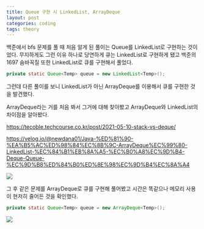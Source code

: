 ```yaml
---
title: Queue 구현 시 LinkedList, ArrayDeque
layout: post
categories: coding
tags: theory
---
```

백준에서 bfs 문제를 풀 때 처음 알게 된 풀이는 Queue를 LinkedList로 구현하는 것이었다. 무지하게도 그런 이유 하나로 당연하게 큐는 LinkedList로 구현하게 됐고 백준의 1697 숨바꼭질 또한 LinkedList로 큐를 구현해서 풀었다.    
```java
private static Queue<Temp> queue = new LinkedList<Temp>();
```

그런데 다른 풀이를 보니 LinkedList가 아닌 ArrayDeque를 이용해서 큐를 구현한 것을 발견했다.    

ArrayDeque라는 거를 처음 봐서 그거에 대해 찾아봤고 ArrayDeque와 LinkedList의 차이점을 알아봤다.

<https://tecoble.techcourse.co.kr/post/2021-05-10-stack-vs-deque/>

<https://velog.io/@newdana01/Java-%ED%81%90-%EA%B5%AC%ED%98%84%EC%8B%9C-ArrayDeque%EC%99%80-LinkedList-%EC%84%B1%EB%8A%A5-%EC%B0%A8%EC%9D%B4-Deque-Queue-%EC%9D%B8%ED%84%B0%ED%8E%98%EC%9D%B4%EC%8A%A4>

<img src="https://github.com/mohyerolo/mohyerolo.github.io/assets/68698007/a7d0c698-51ed-42b5-918d-25c7b64a40cd">

그 후 같은 문제를 ArrayDeque로 큐를 구현해 풀어봤고 시간은 똑같으나 메모리 사용이 현저히 줄어든 것을 확인했다.     
```java
private static Queue<Temp> queue = new ArrayDeque<Temp>();
```
<img src="https://github.com/mohyerolo/mohyerolo.github.io/assets/68698007/53206c3e-c201-4247-9c17-d7def744c061">
